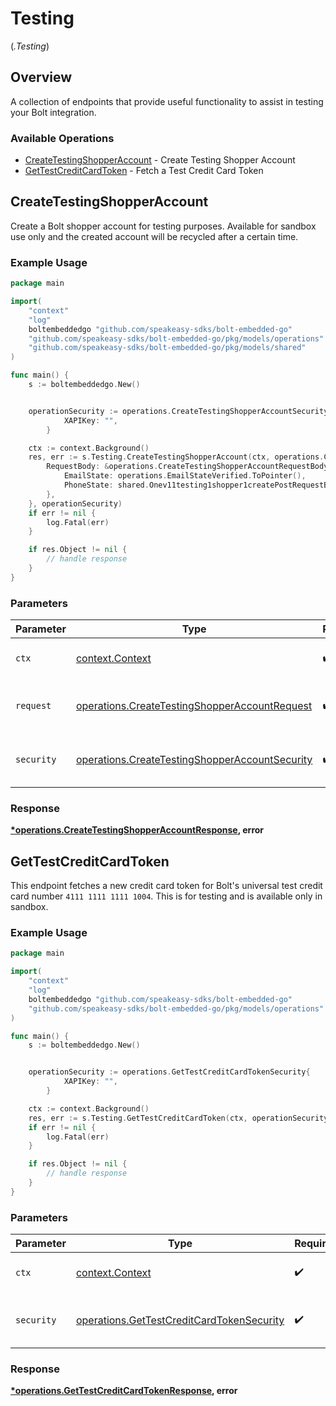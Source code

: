 # Testing
(*.Testing*)

## Overview

A collection of endpoints that provide useful functionality to assist in testing your Bolt integration.


### Available Operations

* [CreateTestingShopperAccount](#createtestingshopperaccount) - Create Testing Shopper Account
* [GetTestCreditCardToken](#gettestcreditcardtoken) - Fetch a Test Credit Card Token

## CreateTestingShopperAccount

Create a Bolt shopper account for testing purposes. Available for sandbox use only and the created  account will be recycled after a certain time.

### Example Usage

```go
package main

import(
	"context"
	"log"
	boltembeddedgo "github.com/speakeasy-sdks/bolt-embedded-go"
	"github.com/speakeasy-sdks/bolt-embedded-go/pkg/models/operations"
	"github.com/speakeasy-sdks/bolt-embedded-go/pkg/models/shared"
)

func main() {
    s := boltembeddedgo.New()


    operationSecurity := operations.CreateTestingShopperAccountSecurity{
            XAPIKey: "",
        }

    ctx := context.Background()
    res, err := s.Testing.CreateTestingShopperAccount(ctx, operations.CreateTestingShopperAccountRequest{
        RequestBody: &operations.CreateTestingShopperAccountRequestBody{
            EmailState: operations.EmailStateVerified.ToPointer(),
            PhoneState: shared.Onev11testing1shopper1createPostRequestBodyContentApplication1jsonSchemaPropertiesEmailStateVerified.ToPointer(),
        },
    }, operationSecurity)
    if err != nil {
        log.Fatal(err)
    }

    if res.Object != nil {
        // handle response
    }
}
```

### Parameters

| Parameter                                                                                                        | Type                                                                                                             | Required                                                                                                         | Description                                                                                                      |
| ---------------------------------------------------------------------------------------------------------------- | ---------------------------------------------------------------------------------------------------------------- | ---------------------------------------------------------------------------------------------------------------- | ---------------------------------------------------------------------------------------------------------------- |
| `ctx`                                                                                                            | [context.Context](https://pkg.go.dev/context#Context)                                                            | :heavy_check_mark:                                                                                               | The context to use for the request.                                                                              |
| `request`                                                                                                        | [operations.CreateTestingShopperAccountRequest](../../models/operations/createtestingshopperaccountrequest.md)   | :heavy_check_mark:                                                                                               | The request object to use for the request.                                                                       |
| `security`                                                                                                       | [operations.CreateTestingShopperAccountSecurity](../../models/operations/createtestingshopperaccountsecurity.md) | :heavy_check_mark:                                                                                               | The security requirements to use for the request.                                                                |


### Response

**[*operations.CreateTestingShopperAccountResponse](../../models/operations/createtestingshopperaccountresponse.md), error**


## GetTestCreditCardToken

This endpoint fetches a new credit card token for Bolt's universal test credit card number `4111 1111 1111 1004`. This is for testing and is available only in sandbox.

### Example Usage

```go
package main

import(
	"context"
	"log"
	boltembeddedgo "github.com/speakeasy-sdks/bolt-embedded-go"
	"github.com/speakeasy-sdks/bolt-embedded-go/pkg/models/operations"
)

func main() {
    s := boltembeddedgo.New()


    operationSecurity := operations.GetTestCreditCardTokenSecurity{
            XAPIKey: "",
        }

    ctx := context.Background()
    res, err := s.Testing.GetTestCreditCardToken(ctx, operationSecurity)
    if err != nil {
        log.Fatal(err)
    }

    if res.Object != nil {
        // handle response
    }
}
```

### Parameters

| Parameter                                                                                              | Type                                                                                                   | Required                                                                                               | Description                                                                                            |
| ------------------------------------------------------------------------------------------------------ | ------------------------------------------------------------------------------------------------------ | ------------------------------------------------------------------------------------------------------ | ------------------------------------------------------------------------------------------------------ |
| `ctx`                                                                                                  | [context.Context](https://pkg.go.dev/context#Context)                                                  | :heavy_check_mark:                                                                                     | The context to use for the request.                                                                    |
| `security`                                                                                             | [operations.GetTestCreditCardTokenSecurity](../../models/operations/gettestcreditcardtokensecurity.md) | :heavy_check_mark:                                                                                     | The security requirements to use for the request.                                                      |


### Response

**[*operations.GetTestCreditCardTokenResponse](../../models/operations/gettestcreditcardtokenresponse.md), error**


